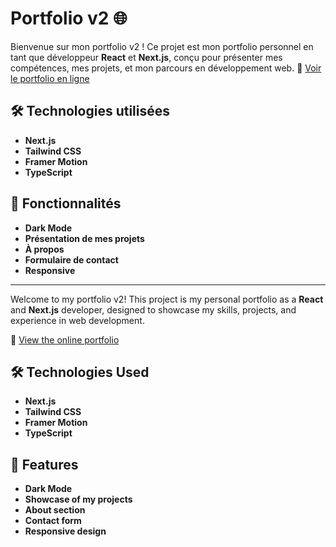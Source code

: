 # Portfolio v2 🌐

Bienvenue sur mon portfolio v2 ! Ce projet est mon portfolio personnel en tant que développeur **React** et **Next.js**, conçu pour présenter mes compétences, mes projets, et mon parcours en développement web.
🔗 [Voir le portfolio en ligne](https://ndr.vercel.app/)

## 🛠️ Technologies utilisées
 
- **Next.js** 
- **Tailwind CSS**
- **Framer Motion** 
- **TypeScript** 

## 🚀 Fonctionnalités

- **Dark Mode** 
- **Présentation de mes projets** 
- **À propos** 
- **Formulaire de contact**
- **Responsive**

__________

Welcome to my portfolio v2! This project is my personal portfolio as a **React** and **Next.js** developer, designed to showcase my skills, projects, and experience in web development.

🔗 [View the online portfolio](https://ndr.vercel.app/)

## 🛠️ Technologies Used

- **Next.js**
- **Tailwind CSS**
- **Framer Motion**
- **TypeScript**

## 🚀 Features

- **Dark Mode**
- **Showcase of my projects**
- **About section**
- **Contact form**
- **Responsive design**
